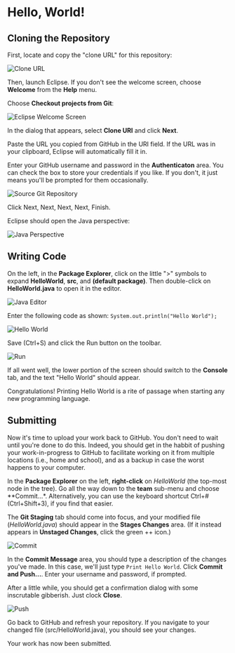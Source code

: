 # Hello, World!

## Cloning the Repository

First, locate and copy the "clone URL" for this repository:

![Clone URL](doc/Clone.png)

Then, launch Eclipse.  If you don't see the welcome screen, choose **Welcome** from the **Help** menu.

Choose **Checkout projects from Git**:

![Eclipse Welcome Screen](doc/Welcome.png)

In the dialog that appears, select **Clone URI** and click **Next**.

Paste the URL you copied from GitHub in the URI field.  If the URL was
in your clipboard, Eclipse will automatically fill it in.

Enter your GitHub username and password in the **Authenticaton** area.
You can check the box to store your credentials if you like.  If you
don't, it just means you'll be prompted for them occasionally.

![Source Git Repository](doc/SourceGitRepository.png)

Click Next, Next, Next, Next, Finish.

Eclipse should open the Java perspective:

![Java Perspective](doc/JavaPerspective.png)

## Writing Code

On the left, in the **Package Explorer**, click on the little ">"
symbols to expand **HelloWorld**, **src**, and **(default package)**.
Then double-click on **HelloWorld.java** to open it in the editor.

![Java Editor](doc/JavaEditor.png)

Enter the following code as shown: `System.out.println("Hello World");`

![Hello World](doc/HelloWorld.png)

Save (Ctrl+S) and click the Run button on the toolbar.

![Run](doc/Run.png)

If all went well, the lower portion of the screen should switch to the
**Console** tab, and the text "Hello World" should appear.

Congratulations!  Printing Hello World is a rite of passage when
starting any new programming language.

## Submitting

Now it's time to upload your work back to GitHub.  You don't need to
wait until you're done to do this.  Indeed, you should get in the
habbit of pushing your work-in-progress to GitHub to facilitate
working on it from multiple locations (i.e., home and school), and as
a backup in case the worst happens to your computer.

In the **Package Explorer** on the left, **right-click** on
*HelloWorld* (the top-most node in the tree).  Go all the way down to
the **team** sub-menu and choose **Commit...*.  Alternatively, you can
use the keyboard shortcut Ctrl+# (Ctrl+Shift+3), if you find that
easier.

The **Git Staging** tab should come into focus, and your modified file
(*HelloWorld.java*) should appear in the **Stages Changes** area.  (If
it instead appears in **Unstaged Changes**, click the green ++ icon.)

![Commit](doc/Commit.png)

In the **Commit Message** area, you should type a description of the
changes you've made.  In this case, we'll just type `Print Hello
World`.  Click **Commit and Push...**.  Enter your username and
password, if prompted.

After a little while, you should get a confirmation dialog with some
inscrutable gibberish.  Just clock **Close**.

![Push](doc/Push.png)

Go back to GitHub and refresh your repository.  If you navigate to
your changed file (src/HelloWorld.java), you should see your changes.

Your work has now been submitted.


